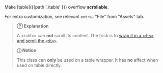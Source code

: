 Make [table]({{path './table' }}) overflow <strong>scrollable</strong>.

For extra customization, see relevant <code>extra…</code> "File" from "Assets" tab.

> **?&#x20DD; Explanation**
>
> A `<table>` can **not** scroll its content. The trick is to [wrap it in a `<div>` and scroll the `<div>`][source-scroll].

> **ⓘ Notice**
>
> This class can **only** be used on a table wrapper. It has **no** affect when used on table directly.

[source-scroll]: https://stackoverflow.com/a/19794391/11817077 "Stack Overflow: Horizontal scroll on overflow of table (answer)"

<script src="{{path '/assets/scripts/open-ext-links-in-new-window.js'}}" />
